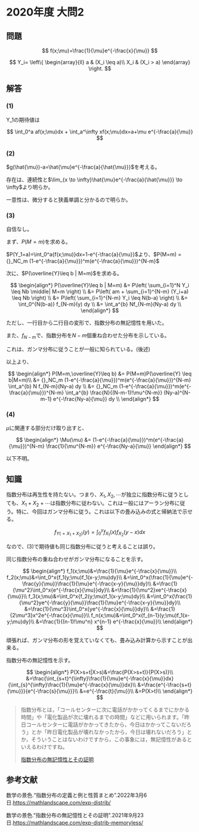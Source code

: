 # 2020年度 大問2

## 問題

$$
f(x;\mu)=\frac{1}{\mu}e^{-\frac{x}{\mu}}
$$

$$
Y_i= \left\{
\begin{array}{ll}
a & (X_i \leq a)\\
X_i & (X_i > a)
\end{array}
\right.
$$

## 解答

### (1)

Y_1の期待値は

$$
\int_0^a af(x;\mu)dx + \int_a^\infty xf(x;\mu)dx=a+\mu e^{-\frac{a}{\mu}}
$$

### (2)

$g(\hat{\mu})-a=\hat{\mu}e^{-\frac{a}{\hat{\mu}}}$を考える。

存在は、連続性と$\lim_{x \to \infty}\hat{\mu}e^{-\frac{a}{\hat{\mu}}} \to \infty$より明らか。

一意性は、微分すると狭義単調と分かるので明らか。

### (3)

自信なし。

まず、$P(M=m)$を求める。

$P(Y_1=a)=\int_0^a{f(x;\mu)}dx=1-e^{-\frac{a}{\mu}}$より、$P(M=m) = {}_NC_m (1-e^{-\frac{a}{\mu}})^m(e^{-\frac{a}{\mu}})^{N-m}$

次に、$P(\overline{Y}\leq b | M=m)$を求める。

$$
\begin{align*}
P(\overline{Y}\leq b | M=m) &= P\left( \sum_{i=1}^N Y_i \leq Nb \middle| M=m \right) \\
                            &= P\left( am + \sum_{i=1}^{N-m} (Y_i+a)  \leq Nb \right) \\
                            &= P\left( \sum_{i=1}^{N-m} Y_i  \leq N(b-a) \right) \\
                            &= \int_0^{N(b-a)} f_{N-m}(y) dy   \\
                            &= \int_a^{b} Nf_{N-m}(Ny-a) dy   \\
\end{align*}
$$

ただし、一行目から二行目の変形で、指数分布の無記憶性を用いた。

また、$f_{N-m}$で、指数分布を$N-m$個重ね合わせた分布を示している。

これは、ガンマ分布に従うことが一般に知られている。(後述)

以上より、

$$
\begin{align*}
P(M=m,\overline{Y}\leq b) &= P(M=m)P(\overline{Y} \leq b|M=m)\\
                          &= {}_NC_m (1-e^{-\frac{a}{\mu}})^m(e^{-\frac{a}{\mu}})^{N-m} \int_a^{b} N f_{N-m}(Ny-a) dy \\
                          &= {}_NC_m (1-e^{-\frac{a}{\mu}})^m(e^{-\frac{a}{\mu}})^{N-m} \int_a^{b} \frac{N}{(N-m-1)!\mu^{N-m}} (Ny-a)^{N-m-1} e^{-\frac{Ny-a}{\mu}} dy \\
\end{align*}
$$

### (4)

$\mu$に関連する部分だけ取り出すと、

$$
\begin{align*}
\Mu(\mu) &= (1-e^{-\frac{a}{\mu}})^m(e^{-\frac{a}{\mu}})^{N-m}  \frac{1}{\mu^{N-m}} e^{-\frac{Ny-a}{\mu}}
\end{align*}
$$

以下不明。

## 知識

指数分布は再生性を持たない。つまり、$X_1,X_2,\cdots$が独立に指数分布に従うとしても、$X_1+X_2+\cdots$は指数分布に従わない。これは一般にはアーラン分布に従う。特に、今回はガンマ分布に従う。これは以下の畳み込みの式と帰納法で示せる。

$$
f_{Y(=X_1+X_2)}(y)=\int_0^{y}{f_{X_1}(x)f_{X_2}(y-x)dx}
$$

なので、(3)で期待値も同じ指数分布に従うと考えることは誤り。

同じ指数分布の重ね合わせがガンマ分布になることを示す。

$$
\begin{align*}
f_1(x;\mu)&=\frac{1}{\mu}e^{-\frac{x}{\mu}}\\
f_2(x;\mu)&=\int_0^x{f_1(y;\mu)f_1(x-y;\mu)dy}\\
          &=\int_0^x{\frac{1}{\mu}e^{-\frac{y}{\mu}}\frac{1}{\mu}e^{-\frac{x-y}{\mu}}dy}\\
          &=\frac{1}{\mu^2}\int_0^x{e^{-\frac{x}{\mu}}dy}\\
          &=\frac{1}{\mu^2}xe^{-\frac{x}{\mu}}\\
f_3(x;\mu)&=\int_0^x{f_2(y;\mu)f_1(x-y;\mu)dy}\\
          &=\int_0^x{\frac{1}{\mu^2}ye^{-\frac{y}{\mu}}\frac{1}{\mu}e^{-\frac{x-y}{\mu}}dy}\\
          &=\frac{1}{\mu^3}\int_0^x{ye^{-\frac{x}{\mu}}dy}\\
          &=\frac{1}{2\mu^3}x^2e^{-\frac{x}{\mu}}\\
f_n(x;\mu)&=\int_0^x{f_{n-1}(y;\mu)f_1(x-y;\mu)dy}\\
          &=\frac{1}{(n-1)!\mu^n} x^{n-1} e^{-\frac{x}{\mu}}\\
\end{align*}
$$

頑張れば、ガンマ分布の形を覚えていなくても、畳み込み計算から示すことが出来る。

指数分布の無記憶性を示す。

$$
\begin{align*}
P(X>s+t|X>s)&=\frac{P(X>s+t)}{P(X>s)}\\
&=\frac{\int_{s+t}^{\infty}\frac{1}{\mu}e^{-\frac{x}{\mu}}dx}{\int_{s}^{\infty}\frac{1}{\mu}e^{-\frac{x}{\mu}}dx}\\
&=\frac{e^{-\frac{s+t}{\mu}}}{e^{-\frac{s}{\mu}}}\\
&=e^{-\frac{t}{\mu}}\\
&=P(X>t)\\
\end{align*}
$$

>指数分布とは，「コールセンターに次に電話がかかってくるまでにかかる時間」や「電化製品が次に壊れるまでの時間」などに用いられます。「昨日コールセンターに電話がかかってきたから，今日はかかってこないだろう」とか「昨日電化製品が壊れなかったから，今日は壊れないだろう」とか，そういうことはないわけですから，この事象には，無記憶性があるといえるわけですね。
>
> [指数分布の無記憶性とその証明](https://mathlandscape.com/exp-distrib-memoryless/)

## 参考文献

数学の景色.“指数分布の定義と例と性質まとめ”.2022年3月6日.<https://mathlandscape.com/exp-distrib/>

数学の景色."指数分布の無記憶性とその証明".2021年9月23日.<https://mathlandscape.com/exp-distrib-memoryless/>
